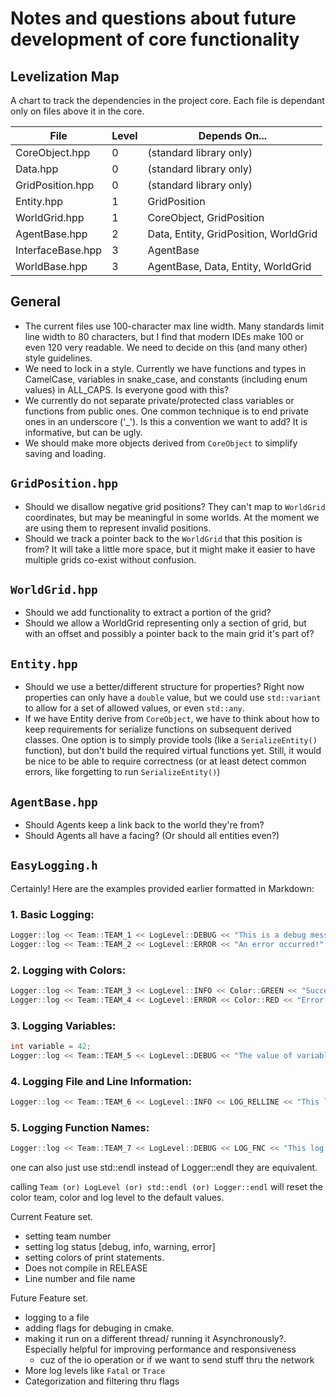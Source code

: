 # Notes and questions about future development of core functionality

## Levelization Map

A chart to track the dependencies in the project core.  Each file is dependant
only on files above it in the core.

| File              | Level | Depends On...                         |
| ----------------- | ----- | ------------------------------------- |
| CoreObject.hpp    | 0     | (standard library only)               |
| Data.hpp          | 0     | (standard library only)               |
| GridPosition.hpp  | 0     | (standard library only)               |
| Entity.hpp        | 1     | GridPosition                          |
| WorldGrid.hpp     | 1     | CoreObject, GridPosition              |
| AgentBase.hpp     | 2     | Data, Entity, GridPosition, WorldGrid |
| InterfaceBase.hpp | 3     | AgentBase                             |
| WorldBase.hpp     | 3     | AgentBase, Data, Entity, WorldGrid    |

## General

- The current files use 100-character max line width.  Many standards limit line width to 80 characters, but I find that modern IDEs make 100 or even 120 very readable.  We need to decide on this (and many other) style guidelines.
- We need to lock in a style.  Currently we have functions and types in CamelCase, variables in snake_case, and constants (including enum values) in ALL_CAPS.  Is everyone good with this?
- We currently do not separate private/protected class variables or functions from public ones.  One common technique is to end private ones in an underscore ('_').  Is this a convention we want to add?  It is informative, but can be ugly.
- We should make more objects derived from `CoreObject` to simplify saving and loading.

## `GridPosition.hpp`

- Should we disallow negative grid positions?  They can't map to `WorldGrid` coordinates, but may be meaningful in some worlds.  At the moment we are using them to represent invalid positions.
- Should we track a pointer back to the `WorldGrid` that this position is from?  It will take a little more space, but it might make it easier to have multiple grids co-exist without confusion.

## `WorldGrid.hpp`

- Should we add functionality to extract a portion of the grid?
- Should we allow a WorldGrid representing only a section of grid, but with an offset and possibly a pointer back to the main grid it's part of?

## `Entity.hpp`

- Should we use a better/different structure for properties?  Right now properties can only have a `double` value, but we could use `std::variant` to allow for a set of allowed values, or even `std::any`.
- If we have Entity derive from `CoreObject`, we have to think about how to keep requirements for serialize functions on subsequent derived classes.  One option is to simply provide tools (like a `SerializeEntity()` function), but don't build the required virtual functions yet.  Still, it would be nice to be able to require correctness (or at least detect common errors, like forgetting to run `SerializeEntity()`)

## `AgentBase.hpp`

- Should Agents keep a link back to the world they're from?
- Should Agents all have a facing?  (Or should all entities even?)


## `EasyLogging.h`

Certainly! Here are the examples provided earlier formatted in Markdown:

### 1. Basic Logging:
```cpp
Logger::log << Team::TEAM_1 << LogLevel::DEBUG << "This is a debug message." << Logger::endl;
Logger::log << Team::TEAM_2 << LogLevel::ERROR << "An error occurred!" << Logger::endl;
```

### 2. Logging with Colors:
```cpp
Logger::log << Team::TEAM_3 << LogLevel::INFO << Color::GREEN << "Success message." << Logger::endl;
Logger::log << Team::TEAM_4 << LogLevel::ERROR << Color::RED << "Error message." << Logger::endl;
```

### 3. Logging Variables:
```cpp
int variable = 42;
Logger::log << Team::TEAM_5 << LogLevel::DEBUG << "The value of variable is: " << variable << Logger::endl;
```

### 4. Logging File and Line Information:
```cpp
Logger::log << Team::TEAM_6 << LogLevel::INFO << LOG_RELLINE << "This log is from " << __FILE__ << " line " << __LINE__ << Logger::endl;
```

### 5. Logging Function Names:
```cpp
Logger::log << Team::TEAM_7 << LogLevel::DEBUG << LOG_FNC << "This log is inside the function." << Logger::endl;
```

one can also just use std::endl instead of Logger::endl they are equivalent.


calling `Team (or) LogLevel (or) std::endl (or) Logger::endl` will reset the color team, color and log level to the default values.


Current Feature set.

- setting team number
- setting log status [debug, info, warning, error]
- setting colors of print statements.
- Does not compile in RELEASE
- Line number and file name


Future Feature set.
- logging to a file
- adding flags for debuging in cmake.
- making it run on a different thread/ running it Asynchronously?. Especially helpful for improving performance and responsiveness
    - cuz of the io operation or if we want to send stuff thru the network
- More log levels like `Fatal` or `Trace`
- Categorization and filtering thru flags